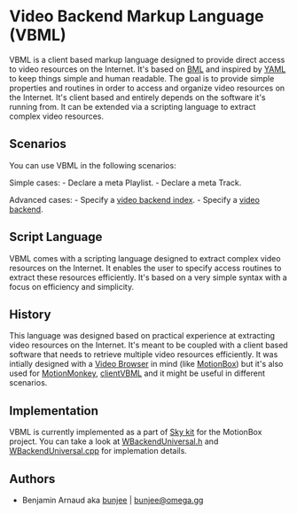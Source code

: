 # Video Backend Markup Language (VBML)

VBML is a client based markup language designed to provide direct access to video resources on the
Internet. It's based on [BML](https://github.com/omega-gg/BML) and inspired by [YAML](https://en.wikipedia.org/wiki/YAML)
to keep things simple and human readable. The goal is to provide simple properties and routines in
order to access and organize video resources on the Internet. It's client based and entirely
depends on the software it's running from. It can be extended via a scripting language to extract
complex video resources.

## Scenarios

You can use VBML in the following scenarios:

Simple cases:
    - Declare a meta Playlist.
    - Declare a meta Track.

Advanced cases:
    - Specify a [video backend index](doc/index.md).
    - Specify a [video backend](doc/backend.md).

## Script Language

VBML comes with a scripting language designed to extract complex video resources on the Internet.
It enables the user to specify access routines to extract these resources efficiently. It's based
on a very simple syntax with a focus on efficiency and simplicity.

## History

This language was designed based on practical experience at extracting video resources on the
Internet. It's meant to be coupled with a client based software that needs to retrieve multiple
video resources efficiently. It was intially designed with a [Video Browser](http://omega.gg/MotionBox/VideoBrowser)
in mind (like [MotionBox](http://omega.gg/MotionBox)) but it's also used for [MotionMonkey](http://omega.gg/MotionMonkey),
[clientVBML](http://omega.gg/clientVBML) and it might be useful in different scenarios.

## Implementation

VBML is currently implemented as a part of [Sky kit](http://omega.gg/Sky) for the MotionBox
project. You can take a look at [WBackendUniversal.h](https://github.com/omega-gg/Sky/blob/master/src/SkBackend/src/media/WBackendUniversal.h)
and [WBackendUniversal.cpp](https://github.com/omega-gg/Sky/blob/master/src/SkBackend/src/media/WBackendUniversal.cpp)
for implemation details.

## Authors

- Benjamin Arnaud aka [bunjee](http://bunjee.me) | <bunjee@omega.gg>

